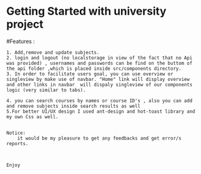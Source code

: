 # Getting Started with university project

#Features :

    1. Add,remove and update subjects.
    2. login and logout (no localstorage in view of the fact that no Api was provided) , usernames and passwords can be find on the buttom of the api folder ,which is placed inside src/components directory.
    3. In order to facilitate users goal, you can use overview or singleview by make use of navbar. "Home" link will display overview and other links in navbar  will dispaly singleview of our components logic (very similar to tabs).

    4. you can search courses by names or course ID's , also you can add and remove subjects inside search results as well
    5.For better UI/UX design I used ant-design and hot-toast library and my own Css as well.


    Notice:
        it would be my pleasure to get any feedbacks and get error/s reports.



    Enjoy

